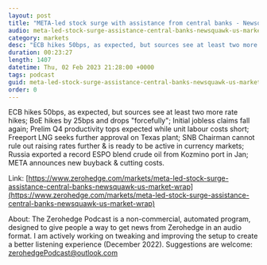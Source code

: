 ```yaml
---
layout: post
title: "META-led stock surge with assistance from central banks - Newsquawk US Market Wrap"
audio: meta-led-stock-surge-assistance-central-banks-newsquawk-us-market-wrap-0
category: markets
desc: "ECB hikes 50bps, as expected, but sources see at least two more rate hikes; BoE hikes by 25bps and drops &quot;forcefully&quot;; Initial jobless claims fall again; Prelim Q4 productivity tops expected while unit labour costs short; Freeport LNG seeks further approval on Texas plant; SNB Chairman cannot rule out raising rates further &amp; is ready to be active in currency markets; Russia exported a record ESPO blend crude oil from Kozmino port in Jan; META announces new buyback &amp; cutting costs."
duration: 00:23:27
length: 1407
datetime: Thu, 02 Feb 2023 21:28:00 +0000
tags: podcast
guid: meta-led-stock-surge-assistance-central-banks-newsquawk-us-market-wrap-0
order: 0
---
```

ECB hikes 50bps, as expected, but sources see at least two more rate hikes; BoE hikes by 25bps and drops &quot;forcefully&quot;; Initial jobless claims fall again; Prelim Q4 productivity tops expected while unit labour costs short; Freeport LNG seeks further approval on Texas plant; SNB Chairman cannot rule out raising rates further &amp; is ready to be active in currency markets; Russia exported a record ESPO blend crude oil from Kozmino port in Jan; META announces new buyback &amp; cutting costs.

Link: [https://www.zerohedge.com/markets/meta-led-stock-surge-assistance-central-banks-newsquawk-us-market-wrap](https://www.zerohedge.com/markets/meta-led-stock-surge-assistance-central-banks-newsquawk-us-market-wrap)

About: The Zerohedge Podcast is a non-commercial, automated program, designed to give people a way to get news from Zerohedge in an audio format.  I am actively working on tweaking and improving the setup to create a better listening experience (December 2022).  Suggestions are welcome: [zerohedgePodcast@outlook.com](mailto:zerohedgePodcast@outlook.com)